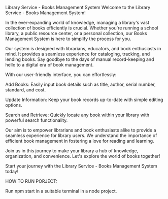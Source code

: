 Library Service - Books Management System
Welcome to the Library Service - Books Management System!

In the ever-expanding world of knowledge, managing a library's vast collection of books efficiently is crucial. Whether you're running a school library, a public resource center, or a personal collection, our Books Management System is here to simplify the process for you.

Our system is designed with librarians, educators, and book enthusiasts in mind. It provides a seamless experience for cataloging, tracking, and lending books. Say goodbye to the days of manual record-keeping and hello to a digital era of book management.

With our user-friendly interface, you can effortlessly:

Add Books: Easily input book details such as title, author, serial number, standard, and cost.

Update Information: Keep your book records up-to-date with simple editing options.

Search and Retrieve: Quickly locate any book within your library with powerful search functionality.

Our aim is to empower librarians and book enthusiasts alike to provide a seamless experience for library users. We understand the importance of efficient book management in fostering a love for reading and learning.

Join us in this journey to make your library a hub of knowledge, organization, and convenience. Let's explore the world of books together!

Start your journey with the Library Service - Books Management System today!



HOW TO RUN PORJECT:

Run npm start in a suitable terminal in a node project.